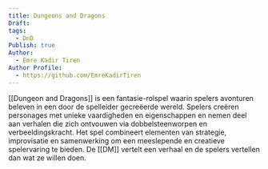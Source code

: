 ```yaml
---
title: Dungeons and Dragons
Draft: 
tags:
  - DnD
Publish: true
Author:
  - Emre Kadir Tiren
Author Profile:
  - https://github.com/EmreKadirTiren
---
```

[[Dungeon and Dragons]]  is een fantasie-rolspel waarin spelers avonturen beleven in een door de spelleider gecreëerde wereld. Spelers creëren personages met unieke vaardigheden en eigenschappen en nemen deel aan verhalen die zich ontvouwen via dobbelsteenworpen en verbeeldingskracht. Het spel combineert elementen van strategie, improvisatie en samenwerking om een ​​meeslepende en creatieve spelervaring te bieden. De [[DM]] vertelt een verhaal en de spelers vertellen dan wat ze willen doen.